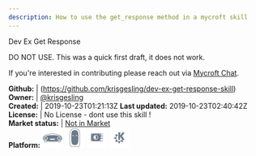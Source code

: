 ```yaml
---
description: How to use the get_response method in a mycroft skill
---
```

Dev Ex Get Response

DO NOT USE.
This was a quick first draft, it does not work.

If you're interested in contributing please reach out via [Mycroft Chat](https://chat.mycroft.ai/community/messages/@gez-mycroft).

**Github:** | (https://github.com/krisgesling/dev-ex-get-response-skill)  
**Owner:** | [@krisgesling](https://github.com/krisgesling)  
**Created:** | 2019-10-23T01:21:13Z  **Last updated:** 2019-10-23T02:40:42Z  
**License:** | No License - dont use this skill !  
**Market status:** | [Not in Market](https://market.mycroft.ai/skill/)  
**Platform:**   ![](.gitbook/assets/mark-1-icon.png)  ![](.gitbook/assets/mark-2-icon.png)  ![](.gitbook/assets/picroft-icon.png)  ![](.gitbook/assets/kde.png)   
